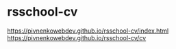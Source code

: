 # rsschool-cv

https://pivnenkowebdev.github.io/rsschool-cv/index.html
https://pivnenkowebdev.github.io/rsschool-cv/cv